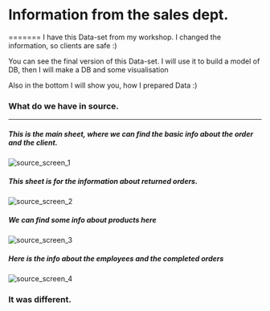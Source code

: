 # Information from the sales dept. 
=======
I have this Data-set from my workshop. I changed the information, so clients are safe :)

You can see the final version of this Data-set. I will use it to build a model of DB, then I will make a DB and some visualisation

Also in the bottom I will show you, how I prepared Data :)

### What do we have in source.
-------------------------------

##### This is the main sheet, where we can find the basic info about the order and the client.
![source_screen_1](/Users/a1/Documents/GitHub/uncle_cat_shop/source/ss1.png)

##### This sheet is for the information about returned orders.
![source_screen_2](/Users/a1/Documents/GitHub/uncle_cat_shop/source/ss2.png)

##### We can find some info about products here
![source_screen_3](/Users/a1/Documents/GitHub/uncle_cat_shop/source/ss3.png)

##### Here is the info about the employees and the completed orders
![source_screen_4](/Users/a1/Documents/GitHub/uncle_cat_shop/source/ss4.png)


### It was different.
